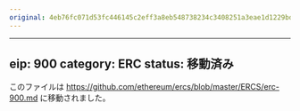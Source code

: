 ```yaml
---
original: 4eb76fc071d53fc446145c2eff3a8eb548738234c3408251a3eae1d1229bd249
---
```


---
eip: 900
category: ERC
status: 移動済み
---

このファイルは https://github.com/ethereum/ercs/blob/master/ERCS/erc-900.md に移動されました。